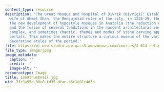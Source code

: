 ```yaml
---
content_type: resource
description: 'The Great Mosque and Hospital of Divrik (Divrigi): Established by the
  wife of Ahmet Shah, the Mengujukid ruler of the city, in 1228-29, the mosque manifests
  the new development of hypostyle mosques in Anatolia (the reduction of the court),
  and the fusion of several traditions in the nascent architectural vocabulary. Very
  complex, and sometimes chaotic, themes and modes of stone carving appear in the
  portals. This makes the entire structure a curious museum of the various Anatolian
  decorative styles of the period.'
file: https://ol-ocw-studio-app-qa.s3.amazonaws.com/courses/4-614-religious-architecture-and-islamic-cultures-fall-2002/7fc9a55a38c0fd35dfacb6c1d01c4d3b_1069thumbnail.jpg
file_type: image/jpeg
image_metadata:
  caption: ''
  credit: ''
  image-alt: ''
resourcetype: Image
title: 1069thumbnail.jpg
uid: 7fc9a55a-38c0-fd35-dfac-b6c1d01c4d3b
---
```

